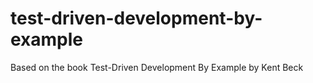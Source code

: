 # test-driven-development-by-example

Based on the book Test-Driven Development By Example by Kent Beck
